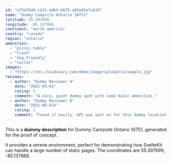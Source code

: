 ```yaml
---
id: "a75435d4-cb31-4dbd-b675-a85e81efc63d"
name: "Dummy Campsite Ontario 10751"
latitude: 55.397699
longitude: -85.137866
continent: "north-america"
country: "canada"
region: "ontario"
amenities:
  - "picnic-table"
  - "trash"
  - "dog-friendly"
  - "toilet"
images:
  - "https://res.cloudinary.com/demo/image/upload/v1/sample.jpg"
reviews:
  - author: "Dummy Reviewer A"
    date: "2025-03-01"
    rating: 5
    comment: "A nice, quiet dummy spot with some basic amenities."
  - author: "Dummy Reviewer B"
    date: "2025-06-024"
    rating: 2
    comment: "Found it easily. GPS was spot on for this dummy location."
---
```


This is a **dummy description** for Dummy Campsite Ontario 10751, generated for the proof of concept.

It provides a serene environment, perfect for demonstrating how SvelteKit can handle a large number of static pages. The coordinates are 55.397699, -85.137866.
